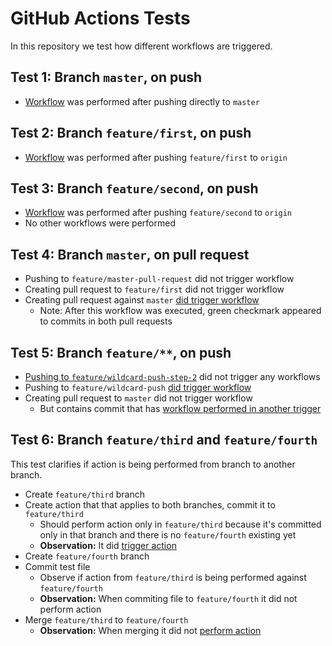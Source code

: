 # GitHub Actions Tests
In this repository we test how different workflows are triggered.

## Test 1: Branch `master`, on push
* [Workflow](https://github.com/mikaelkundert/github-actions-tests/runs/3856205216) was performed after pushing directly to `master`

## Test 2: Branch `feature/first`, on push
* [Workflow](https://github.com/mikaelkundert/github-actions-tests/actions/runs/1327924510) was performed after pushing `feature/first` to `origin`

## Test 3: Branch `feature/second`, on push
* [Workflow](https://github.com/mikaelkundert/github-actions-tests/actions/runs/1327937478) was performed after pushing `feature/second` to `origin`
* No other workflows were performed

## Test 4: Branch `master`, on pull request
* Pushing to `feature/master-pull-request` did not trigger workflow
* Creating pull request to `feature/first` did not trigger workflow
* Creating pull request against `master` [did trigger workflow](https://github.com/mikaelkundert/github-actions-tests/actions/runs/1327955979)
  * Note: After this workflow was executed, green checkmark appeared to commits in both pull requests
## Test 5: Branch `feature/**`, on push
* [Pushing to `feature/wildcard-push-step-2`](https://github.com/mikaelkundert/github-actions-tests/commit/1de9d8c38cf1910970f0bd855545e8ae3c7a58d5) did not trigger any workflows
* Pushing to `feature/wildcard-push` [did trigger workflow](https://github.com/mikaelkundert/github-actions-tests/actions/runs/1327989451)
* Creating pull request to `master` did not trigger workflow
  * But contains commit that has [workflow performed in another trigger](https://github.com/mikaelkundert/github-actions-tests/actions/runs/1327989451)

## Test 6: Branch `feature/third` and `feature/fourth`
This test clarifies if action is being performed from branch to another branch.

* Create `feature/third` branch
* Create action that that applies to both branches, commit it to `feature/third`
  * Should perform action only in `feature/third` because it's committed only in that branch
    and there is no `feature/fourth` existing yet
  * **Observation:** It did [trigger action](https://github.com/mikaelkundert/github-actions-tests/actions/runs/1336279231)
* Create `feature/fourth` branch
* Commit test file
  * Observe if action from `feature/third` is being performed against `feature/fourth`
  * **Observation:** When commiting file to `feature/fourth` it did not perform action
* Merge `feature/third` to `feature/fourth`
  * **Observation:** When merging it did not [perform action](https://github.com/mikaelkundert/github-actions-tests/actions/runs/1336289998)
